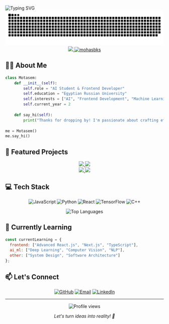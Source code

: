 # <div align="center">
  <img src="https://readme-typing-svg.demolab.com?font=Fira+Code&size=35&duration=3000&pause=1000&color=2C9DF7&center=true&vCenter=true&width=500&lines=Hi+there%2C+I'm+Motasem+%F0%9F%91%8B;AI+Student;Frontend+Developer;ML+Enthusiast" alt="Typing SVG" />
</div>

<div align="center">
  <img src="https://raw.githubusercontent.com/platane/snk/output/github-contribution-grid-snake-dark.svg" alt="Snake animation" />
</div>

<div align="center">
  <a href="https://github.com/mohasbks">
    <img height="180em" src="https://github-readme-stats.vercel.app/api?username=mohasbks&show_icons=true&theme=tokyonight&include_all_commits=true&count_private=true&hide_border=true&bg_color=0D1117"/>
    <img height="180em" src="https://github-readme-streak-stats.herokuapp.com/?user=mohasbks&theme=tokyonight&hide_border=true&background=0D1117" alt="mohasbks"/>
  </a>
</div>

## 🧑‍💻 About Me
```python
class Motasem:
    def __init__(self):
        self.role = "AI Student & Frontend Developer"
        self.education = "Egyptian Russian University"
        self.interests = ["AI", "Frontend Development", "Machine Learning"]
        self.current_year = 2
        
    def say_hi(self):
        print("Thanks for dropping by! I'm passionate about crafting efficient solutions through code.")

me = Motasem()
me.say_hi()
```

## 🚀 Featured Projects

<div align="center">
  <a href="https://github.com/mohasbks/ai-image-generator">
    <img src="https://github-readme-stats.vercel.app/api/pin/?username=mohasbks&repo=ai-image-generator&theme=tokyonight&hide_border=true&bg_color=0D1117" />
  </a>
  <a href="https://github.com/mohasbks/monkey-type-clone">
    <img src="https://github-readme-stats.vercel.app/api/pin/?username=mohasbks&repo=monkey-type-clone&theme=tokyonight&hide_border=true&bg_color=0D1117" />
  </a>
</div>
<div align="center">
  <a href="https://github.com/mohasbks/dog-cat-sound-classification">
    <img src="https://github-readme-stats.vercel.app/api/pin/?username=mohasbks&repo=dog-cat-sound-classification&theme=tokyonight&hide_border=true&bg_color=0D1117" />
  </a>
  <a href="https://github.com/mohasbks/temp-email-service">
    <img src="https://github-readme-stats.vercel.app/api/pin/?username=mohasbks&repo=temp-email-service&theme=tokyonight&hide_border=true&bg_color=0D1117" />
  </a>
</div>

## 💻 Tech Stack
<div align="center">
  
  ![JavaScript](https://img.shields.io/badge/javascript-%23323330.svg?style=for-the-badge&logo=javascript&logoColor=%23F7DF1E)
  ![Python](https://img.shields.io/badge/python-3670A0?style=for-the-badge&logo=python&logoColor=ffdd54)
  ![React](https://img.shields.io/badge/react-%2320232a.svg?style=for-the-badge&logo=react&logoColor=%2361DAFB)
  ![TensorFlow](https://img.shields.io/badge/TensorFlow-%23FF6F00.svg?style=for-the-badge&logo=TensorFlow&logoColor=white)
  ![C++](https://img.shields.io/badge/c++-%2300599C.svg?style=for-the-badge&logo=c%2B%2B&logoColor=white)
  
  <img src="https://github-readme-stats.vercel.app/api/top-langs/?username=mohasbks&theme=tokyonight&hide_border=true&include_all_commits=true&count_private=true&layout=compact&bg_color=0D1117" alt="Top Languages" />
</div>

## 🌱 Currently Learning
```javascript
const currentLearning = {
  frontend: ["Advanced React.js", "Next.js", "TypeScript"],
  ai_ml: ["Deep Learning", "Computer Vision", "NLP"],
  other: ["System Design", "Software Architecture"]
};
```

## 📫 Let's Connect
<div align="center">
  
  [![GitHub](https://img.shields.io/badge/github-%23121011.svg?style=for-the-badge&logo=github&logoColor=white)](https://github.com/mohasbks)
  [![Email](https://img.shields.io/badge/Email-D14836?style=for-the-badge&logo=gmail&logoColor=white)](mailto:235179@eru.edu.eg)
  [![LinkedIn](https://img.shields.io/badge/linkedin-%230077B5.svg?style=for-the-badge&logo=linkedin&logoColor=white)](https://www.linkedin.com/)
  
</div>

---
<div align="center">
  <img src="https://komarev.com/ghpvc/?username=mohasbks&label=Profile%20views&color=0e75b6&style=flat" alt="Profile views"/>
  
  <i>Let's turn ideas into reality! 🚀</i>
</div>
